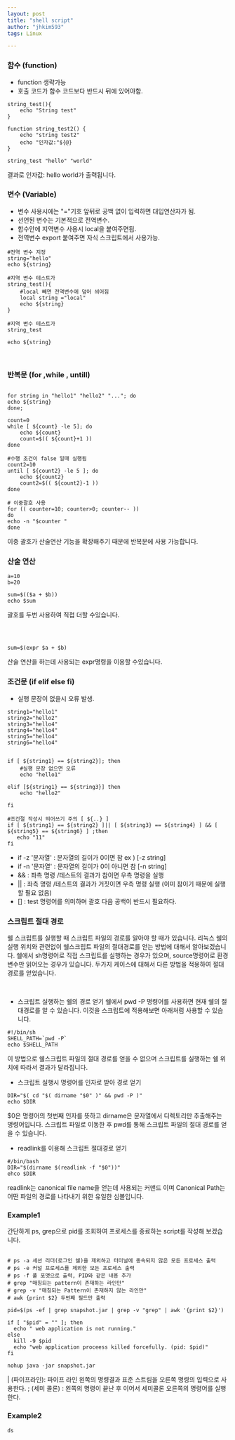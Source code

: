 ```yaml
---
layout: post
title: "shell script"
author: "jhkim593"
tags: Linux

---
```



### 함수 (function)
- function 생략가능
- 호출 코드가 함수 코드보다 반드시 뒤에 있어야함.
~~~shell
string_test(){
	echo "String test"
}

function string_test2() {
	echo "string test2"
	echo "인자값:"${@}
}

string_test "hello" "world"
~~~

결과로 인자값: hello world가 출력됩니다.

### 변수 (Variable)
- 변수 사용시에는 "="기호 앞뒤로 공백 없이 입력하면 대입연산자가 됨.
- 선언된 변수는 기본적으로 전역변수.
- 함수안에 지역변수 사용시 local을 붙여주면됨.
- 전역변수 export 붙여주면 자식 스크립트에서 사용가능.

~~~shell
#전역 변수 지정
string="hello"
echo ${string}

#지역 변수 테스트가
string_test(){
	#local 빼면 전역변수에 덮어 씌어짐
	local string ="local"
	echo ${string}
}

#지역 변수 테스트가
string_test

echo ${string}

~~~

<br>

### 반복문 (for ,while , untill)

~~~shell

for string in "hello1" "hello2" "..."; do
echo ${string}
done;

count=0
while [ ${count} -le 5]; do
	echo ${count}
	count=$(( ${count}+1 ))
done

#수행 조건이 false 일때 실행됨
count2=10
until [ ${count2} -le 5 ]; do
    echo ${count2}
    count2=$(( ${count2}-1 ))
done

# 이중괄호 사용
for (( counter=10; counter>0; counter-- ))
do
echo -n "$counter "
done
~~~

이중 괄호가 산술연산 기능을 확장해주기 때문에 반복문에 사용 가능합니다.

### 산술 연산


~~~shell
a=10
b=20

sum=$(($a + $b))
echo $sum
~~~
괄호를 두번 사용하여 직접 더할 수있습니다.

<br>


~~~shell

sum=$(expr $a + $b)
~~~

산술 연산을 하는데 사용되는 expr명령을 이용할 수있습니다.




### 조건문 (if elif else fi)
- 실행 문장이 없을시 오류 발생.

~~~shell
string1="hello1"
string2="hello2"
string3="hello4"
string4="hello4"
string5="hello4"
string6="hello4"


if [ ${string1} == ${string2}]; then
	#실행 문장 없으면 오류
	echo "hello1"

elif [${string1} == ${string3}] then
	echo "hello2"

fi

#조건절 작성시 띄어쓰기 주의 [ ${..} ]
if [ ${string1} == ${string2} ]|| [ ${string3} == ${string4} ] && [ ${string5} == ${string6} ] ;then
   echo "11"
fi
~~~

- if -z '문자열' : 문자열의 길이가 0이면 참  ex ) [-z string]
- if -n '문자열' : 문자열의 길이가 0이 아니면 참 [-n string]
- && : 좌측 명령 /테스트의 결과가 참이면 우측 명령을 실행
- || : 좌측 명령 /테스트의 결과가 거짓이면 우측 명령 실행 (이미 참이기 때문에 실행 할 필요 없음)
- [] : test 명령어를 의미하며 괄호 다음 공백이 반드시 필요하다.



### 스크립트 절대 경로
쉘 스크립트를 실행할 때 스크립트 파일의 경로를 알아야 할 때가 있습니다. 리눅스 쉘의 실행 위치와 관련없이 쉘스크립트 파일의 절대경로를 얻는 방법에 대해서 알아보겠습니다. 쉘에서 sh명령어로 직접 스크립트를 실행하는 경우가 있으며, source명령어로 환경변수만 읽어오는 경우가 있습니다. 두가지 케이스에 대해서 다른 방법을 적용하여 절대경로를 얻었습니다.

<br>

- 스크립트 실행하는 쉘의 경로 얻기
쉘에서 pwd -P 명령어를 사용하면 현재 쉘의 절대경로를 알 수 있습니다. 이것을 스크립트에 적용해보면 아래처럼 사용할 수 있습니다.

~~~shell
#!/bin/sh
SHELL_PATH=`pwd -P`
echo $SHELL_PATH
~~~

이 방법으로 쉘스크립트 파일의 절대 경로를 얻을 수 없으며 스크립트를 실행하는 쉘 위치에 따라서 결과가 달라집니다.

- 스크립트 실행시 명령어를 인자로 받아 경로 얻기

~~~shell
DIR="$( cd "$( dirname "$0" )" && pwd -P )"
echo $DIR
~~~

$0은 명령어의 첫번째 인자를 뜻하고 dirname은 문자열에서 디렉토리만 추출해주는 명령어입니다.
스크립트 파일로 이동한 후 pwd를 통해 스크립트 파일의 절대 경로를 얻을 수 있습니다.


- readlink를 이용해 스크립트 절대경로 얻기
~~~shell
#/bin/bash
DIR="$(dirname $(readlink -f "$0"))"
ehco $DIR
~~~
readlink는 canonical file name을 얻는데 사용되는 커맨드 이며 Canonical Path는 어떤 파일의 경로를 나타내기 위한 유일한 심볼입니다.


### Example1
간단하게 ps, grep으로 pid를 조회하여 프로세스를 종료하는 script를 작성해 보겠습니다.

~~~shell

# ps -a 세션 리더(로그인 쉘)을 제외하고 터미널에 종속되지 않은 모든 프로세스 출력
# ps -e 커널 프로세스를 제외한 모든 프로세스 출력
# ps -f 풀 포맷으로 출력, PID와 같은 내용 추가
# grep "매칭되는 pattern이 존재하는 라인만"
# grep -v "매칭되는 Pattern이 존재하지 않는 라인만"
# awk {print $2} 두번째 필드만 출력

pid=$(ps -ef | grep snapshot.jar | grep -v "grep" | awk '{print $2}')

if [ "$pid" = "" ]; then
  echo " web application is not running."
else
  kill -9 $pid
  echo "web application proceess killed forcefully. (pid: $pid)"
fi

nohup java -jar snapshot.jar

~~~

| (파이프라인): 파이프 라인 왼쪽의 명령결과 표준 스트림을 오른쪽 명령의 입력으로 사용한다.
; (세미 콜론) : 왼쪽의 명령이 끝난 후 이어서 세미콜론 오른쪽의 명령어를 실행한다.


### Example2

~~~shell
ds
~~~
